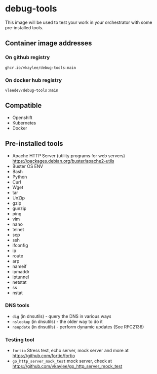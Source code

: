 # debug-tools
This image will be used to test your work in your orchestrator with some pre-installed tools.
## Container image addresses
### On github registry
```
ghcr.io/vkaylee/debug-tools:main
```
### On docker hub registry
```
vleedev/debug-tools:main
```
## Compatible

- Openshift
- Kubernetes
- Docker

## Pre-installed tools
- Apache HTTP Server (utility programs for web servers) https://packages.debian.org/buster/apache2-utils
- Buster OS ENV
- Bash
- Python
- Curl
- Wget
- tar
- UnZip
- gzip
- gunzip
- ping
- vim
- nano
- telnet
- scp
- ssh
- ifconfig
- ip
- route
- arp
- nameif
- ipmaddr
- iptunnel
- netstat
- ss
- nstat
### DNS tools
- `dig` (in dnsutils) - query the DNS in various ways
- `nslookup` (in dnsutils) - the older way to do it
- `nsupdate` (in dnsutils) - perform dynamic updates (See RFC2136)
### Testing tool
- `fortio` Stress test, echo server, mock server and more at https://github.com/fortio/fortio
- `go_http_server_mock_test` mock server, check at https://github.com/vkaylee/go_http_server_mock_test
